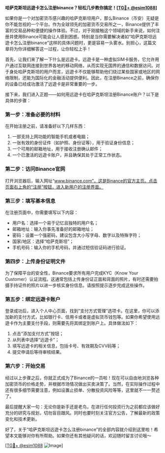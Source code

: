 **哈萨克斯坦远遊卡怎么注册binance？轻松几步教你搞定！[[TG💪+ @esim1088](https://t.me/s/esim1088)]**

如果你是一个对加密货币感兴趣的哈萨克斯坦用户，那么Binance（币安）无疑是你不能忽视的一个平台。作为全球领先的加密货币交易所之一，Binance提供了丰富的交易品种和便捷的操作体验。不过，对于刚接触这个领域的新手来说，如何注册并使用Binance可能会让人感到困惑。特别是当你需要解决诸如“哈萨克斯坦远遊卡怎么注册binance”这样的具体问题时，更是容易一头雾水。别担心，这篇文章将为你详细解答这一过程，让你轻松上手！

首先，让我们来了解一下什么是远遊卡。远遊卡是一种虚拟SIM卡服务，它允许用户通过互联网连接到世界各地的移动网络，从而实现无国界的通信和数据访问。对于身处哈萨克斯坦的用户而言，远遊卡不仅能够帮助他们绕过某些国家或地区的网络限制，还能为国际化的金融活动提供便利。因此，在注册Binance之前，确保你的设备已经成功激活了远遊卡是非常重要的一步。

接下来，我们进入正题——如何用远遊卡在哈萨克斯坦注册Binance账户？以下是具体的步骤：

### 第一步：准备必要的材料

在开始注册之前，请准备好以下几样东西：
1. 一部支持上网功能的智能手机或者电脑；
2. 一张有效的身份证件（如护照、身份证等），用于验证身份信息；
3. 一个可用的邮箱地址，用于接收注册确认邮件；
4. 一个已激活的远遊卡账户，并且确保其处于正常工作状态。

### 第二步：访问Binance官网

打开浏览器后，输入网址“www.binance.com”，这是Binance的官方主页。点击页面右上角的“注册”按钮，进入新用户的注册界面。

### 第三步：填写基本信息

在注册页面中，你需要填写以下内容：
- 用户名：选择一个易于记忆且独特的用户名；
- 邮箱地址：输入你事先准备好的邮箱地址；
- 密码：设置一个强密码，建议包含大小写字母、数字以及特殊字符；
- 国家/地区：选择“哈萨克斯坦”；
- 手机号码：输入你的手机号码，并通过短信验证码进行验证。

### 第四步：上传身份证明文件

为了保障平台的安全性，Binance要求所有用户完成KYC（Know Your Customer）认证流程。这通常包括上传身份证正面和背面的照片，有时还需要拍摄手持证件的照片以进一步核实身份信息。请按照提示逐步完成这些操作。

### 第五步：绑定远遊卡账户

登录成功后，进入个人中心页面，找到“支付方式管理”选项卡。在这里，你可以添加新的支付方式，比如银行卡、信用卡或者是虚拟货币钱包等。如果你希望使用远遊卡作为主要支付手段，则需要先将其绑定到账户上。具体做法如下：
1. 点击“添加支付方式”按钮；
2. 从列表中选择“远遊卡”；
3. 填写远遊卡的相关信息，包括卡号、有效期及CVV码等；
4. 提交申请后等待审核结果。

### 第六步：开始交易

经过以上步骤之后，你就正式成为了Binance的一员啦！现在可以自由地浏览各种加密货币的价格走势，并根据市场情况做出买卖决策了。当然，在实际操作过程中还有很多细节需要注意，例如设置止损单、分散投资风险等等，这里就不一一赘述了。

最后提醒大家一句：无论你是新手还是老鸟，在进行任何投资行为之前都应该做好充分的研究与规划，切勿盲目跟风。同时也要时刻关注官方公告，了解最新的政策变化和技术更新。

好了，关于“哈萨克斯坦远遊卡怎么注册binance”的全部内容就介绍到这里啦！希望本文能够对你有所帮助。如果你还有其他疑问的话，欢迎随时留言讨论哦～

[[TG💪+ @esim1088](https://t.me/s/esim1088) ![Image](https://i.postimg.cc/4NQfJmqS/Snipaste-2025-05-13-00-14-12.png)]